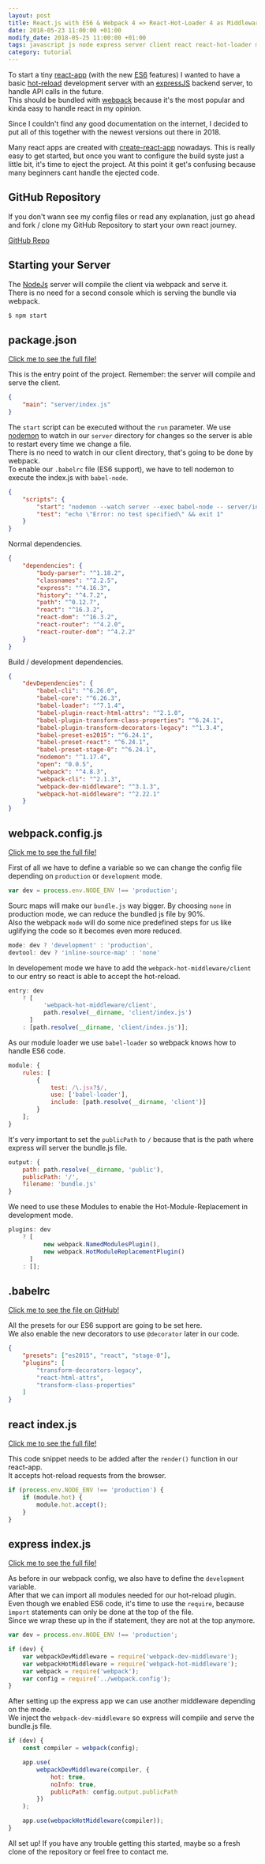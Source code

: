 ```yaml
---
layout: post
title: React.js with ES6 & Webpack 4 => React-Hot-Loader 4 as Middleware with Express 4
date: 2018-05-23 11:00:00 +01:00
modify_date: 2018-05-25 11:00:00 +01:00
tags: javascript js node express server client react react-hot-loader middleware es6
category: tutorial
---
```


To start a tiny [react-app](https://reactjs.org) (with the new [ES6](http://es6-features.org/) features) I wanted to have a basic [hot-reload](https://github.com/gaearon/react-hot-loader) development server with an [expressJS](http://expressjs.com/) backend server, to handle API calls in the future.  
This should be bundled with [webpack](https://webpack.js.org) because it's the most popular and kinda easy to handle react in my opinion.

Since I couldn't find any good documentation on the internet, I decided to put all of this together with the newest versions out there in 2018.<!--more-->

Many react apps are created with [create-react-app](https://github.com/facebook/create-react-app) nowadays. This is really easy to get started, but once you want to configure the build syste just a little bit, it's time to eject the project. At this point it get's confusing because many beginners cant handle the ejected code.

## GitHub Repository

If you don't wann see my config files or read any explanation, just go ahead and fork / clone my GitHub Repository to start your own react journey.

[GitHub Repo](https://github.com/scriptworld-git/reactStarter-WebpackHotMiddlewareExpressJs)

## Starting your Server

The [NodeJs]() server will compile the client via webpack and serve it.  
There is no need for a second console which is serving the bundle via webpack.

```bash
$ npm start
```

## package.json

[Click me to see the full file!](https://github.com/scriptworld-git/reactStarter-WebpackHotMiddlewareExpressJs/blob/master/package.json)

This is the entry point of the project. Remember: the server will compile and serve the client.

```json
{
    "main": "server/index.js"
}
```

The `start` script can be executed without the `run` parameter. We use [nodemon](http://nodemon.io) to watch in our `server` directory for changes so the server is able to restart every time we change a file.  
There is no need to watch in our client directory, that's going to be done by webpack.  
To enable our `.babelrc` file (ES6 support), we have to tell nodemon to execute the index.js with `babel-node`.

```json
{
    "scripts": {
        "start": "nodemon --watch server --exec babel-node -- server/index.js",
        "test": "echo \"Error: no test specified\" && exit 1"
    }
}
```

Normal dependencies.

```json
{
    "dependencies": {
        "body-parser": "^1.18.2",
        "classnames": "^2.2.5",
        "express": "^4.16.3",
        "history": "^4.7.2",
        "path": "^0.12.7",
        "react": "^16.3.2",
        "react-dom": "^16.3.2",
        "react-router": "^4.2.0",
        "react-router-dom": "^4.2.2"
    }
}
```

Build / development dependencies.

```json
{
    "devDependencies": {
        "babel-cli": "^6.26.0",
        "babel-core": "^6.26.3",
        "babel-loader": "^7.1.4",
        "babel-plugin-react-html-attrs": "^2.1.0",
        "babel-plugin-transform-class-properties": "^6.24.1",
        "babel-plugin-transform-decorators-legacy": "^1.3.4",
        "babel-preset-es2015": "^6.24.1",
        "babel-preset-react": "^6.24.1",
        "babel-preset-stage-0": "^6.24.1",
        "nodemon": "^1.17.4",
        "open": "0.0.5",
        "webpack": "^4.8.3",
        "webpack-cli": "^2.1.3",
        "webpack-dev-middleware": "^3.1.3",
        "webpack-hot-middleware": "^2.22.1"
    }
}
```

## webpack.config.js

[Click me to see the full file!](https://github.com/scriptworld-git/reactStarter-WebpackHotMiddlewareExpressJs/blob/master/webpack.config.js)

First of all we have to define a variable so we can change the config file depending on `production` or `development` mode.

```javascript
var dev = process.env.NODE_ENV !== 'production';
```

Sourc maps will make our `bundle.js` way bigger. By choosing `none` in production mode, we can reduce the bundled js file by 90%.  
Also the webpack `mode` will do some nice predefined steps for us like uglifying the code so it becomes even more reduced.

```javascript
mode: dev ? 'development' : 'production',
devtool: dev ? 'inline-source-map' : 'none'
```

In developement mode we have to add the `webpack-hot-middleware/client` to our entry so react is able to accept the hot-reload.

```javascript
entry: dev
    ? [
          'webpack-hot-middleware/client',
          path.resolve(__dirname, 'client/index.js')
      ]
    : [path.resolve(__dirname, 'client/index.js')];
```

As our module loader we use `babel-loader` so webpack knows how to handle ES6 code.

```javascript
module: {
    rules: [
        {
            test: /\.jsx?$/,
            use: ['babel-loader'],
            include: [path.resolve(__dirname, 'client')]
        }
    ];
}
```

It's very important to set the `publicPath` to `/` because that is the path where express will server the bundle.js file.

```javascript
output: {
    path: path.resolve(__dirname, 'public'),
    publicPath: '/',
    filename: 'bundle.js'
}
```

We need to use these Modules to enable the Hot-Module-Replacement in development mode.

```javascript
plugins: dev
    ? [
          new webpack.NamedModulesPlugin(),
          new webpack.HotModuleReplacementPlugin()
      ]
    : [];
```

## .babelrc

[Click me to see the file on GitHub!](https://github.com/scriptworld-git/reactStarter-WebpackHotMiddlewareExpressJs/blob/master/.babelrc)

All the presets for our ES6 support are going to be set here.  
We also enable the new decorators to use `@decorator` later in our code.

```json
{
    "presets": ["es2015", "react", "stage-0"],
    "plugins": [
        "transform-decorators-legacy",
        "react-html-attrs",
        "transform-class-properties"
    ]
}
```

## react index.js

[Click me to see the full file!](https://github.com/scriptworld-git/reactStarter-WebpackHotMiddlewareExpressJs/blob/master/client/index.js)

This code snippet needs to be added after the `render()` function in our react-app.  
It accepts hot-reload requests from the browser.

```javascript
if (process.env.NODE_ENV !== 'production') {
    if (module.hot) {
        module.hot.accept();
    }
}
```

## express index.js

[Click me to see the full file!](https://github.com/scriptworld-git/reactStarter-WebpackHotMiddlewareExpressJs/blob/master/server/index.js)

As before in our webpack config, we also have to define the `development` variable.  
After that we can import all modules needed for our hot-reload plugin.  
Even though we enabled ES6 code, it's time to use the `require`, because `ìmport` statements can only be done at the top of the file.  
Since we wrap these up in the if statement, they are not at the top anymore.

```javascript
var dev = process.env.NODE_ENV !== 'production';

if (dev) {
    var webpackDevMiddleware = require('webpack-dev-middleware');
    var webpackHotMiddleware = require('webpack-hot-middleware');
    var webpack = require('webpack');
    var config = require('../webpack.config');
}
```

After setting up the express app we can use another middleware depending on the mode.  
We inject the `webpack-dev-middleware` so express will compile and serve the bundle.js file.

```javascript
if (dev) {
    const compiler = webpack(config);

    app.use(
        webpackDevMiddleware(compiler, {
            hot: true,
            noInfo: true,
            publicPath: config.output.publicPath
        })
    );

    app.use(webpackHotMiddleware(compiler));
}
```

All set up! If you have any trouble getting this started, maybe so a fresh clone of the repository or feel free to contact me.
